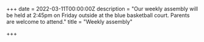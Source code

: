 +++
date = 2022-03-11T00:00:00Z
description = "Our weekly assembly will be held at 2:45pm on Friday outside at the blue basketball court. Parents are welcome to attend."
title = "Weekly assembly"

+++
